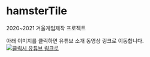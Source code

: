 # hamsterTile
2020~2021 겨울게임제작 프로젝트

아래 이미지를 클릭하면 유튜브 소개 동영상 링크로 이동합니다.
[![클릭시 유튜브 링크로 ](https://www.youtube.com/watch?v=LHmfcxxa0xk/0.jpg)](https://www.youtube.com/watch?v=LHmfcxxa0xk) 
